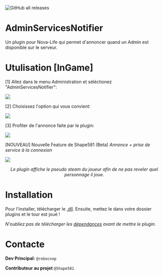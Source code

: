 ![GitHub all releases](https://img.shields.io/github/downloads/Robocnop/AdminServicesNotifier/total)

# AdminServicesNotifier
Un plugin pour Nova-Life qui permet d'annoncer quand un Admin est disponible sur le serveur. 

# Utulisation [InGame]

[1] Allez dans le menu Administration et séléctionez "AdminServicesNotifier":

<img src="https://github.com/Robocnop/AdminServicesNotifier/blob/dev/Images/Capture%20d'%C3%A9cran%202024-09-14%20211029.png">

[2] Choisissez l'option qui vous convient:

<img src="https://github.com/Robocnop/AdminServicesNotifier/blob/dev/Images/Capture%20d'%C3%A9cran%202024-09-14%20211324.png">

[3] Profiter de l'annonce faite par le plugin:

<img src="https://github.com/Robocnop/AdminServicesNotifier/blob/dev/Images/Capture%20d'%C3%A9cran%202024-09-14%20211348.png">

[NOUVEAU] Nouvelle Feature de Shape581 (Beta) <i>Annonce + prise de service à la connexion</i>

<img src="https://github.com/Robocnop/AdminServicesNotifier/blob/dev/Images/Capture%20d'%C3%A9cran%202024-09-14%20210923.png">

<p align="center"><i>Le plugin affiche le pseudo steam du joueur afin de ne pas reveler quel personnage il joue.</i></p>

# Installation

Pour l'installer, télécharger le [.dll](https://github.com/Robocnop/AdminServicesNotifier/releases). 
Ensuite, mettez le dans votre dossier plugins et le tour est joué !

<i>N'oubliez pas de télécharger les [dépendances](https://github.com/Aarnow/NovaLife_ModKit-Releases/releases/tag/v0.0.9) avant de mettre le plugin.</i>

# Contacte
**Dev Principal:** `@robocnop`

**Contributeur au projet** `@Shape581`
